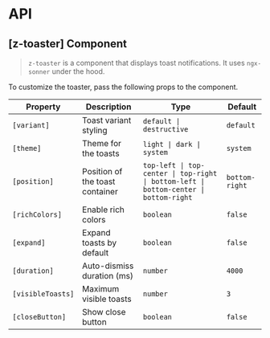 # API

## [z-toaster] <span class="api-type-label component">Component</span>

> `z-toaster` is a component that displays toast notifications. It uses `ngx-sonner` under the hood.

To customize the toaster, pass the following props to the component.

| Property          | Description                     | Type                                                                                  | Default        |
| ----------------- | ------------------------------- | ------------------------------------------------------------------------------------- | -------------- |
| `[variant]`       | Toast variant styling           | `default \| destructive`                                                              | `default`      |
| `[theme]`         | Theme for the toasts            | `light \| dark \| system`                                                             | `system`       |
| `[position]`      | Position of the toast container | `top-left \| top-center \| top-right \| bottom-left \| bottom-center \| bottom-right` | `bottom-right` |
| `[richColors]`    | Enable rich colors              | `boolean`                                                                             | `false`        |
| `[expand]`        | Expand toasts by default        | `boolean`                                                                             | `false`        |
| `[duration]`      | Auto-dismiss duration (ms)      | `number`                                                                              | `4000`         |
| `[visibleToasts]` | Maximum visible toasts          | `number`                                                                              | `3`            |
| `[closeButton]`   | Show close button               | `boolean`                                                                             | `false`        |
